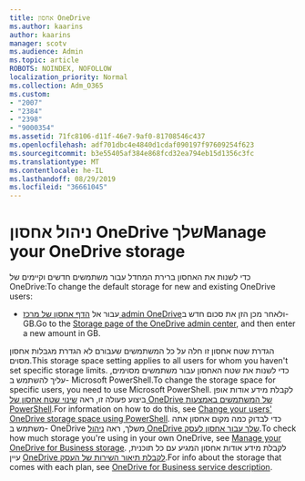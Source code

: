 ```yaml
---
title: אחסון OneDrive
ms.author: kaarins
author: kaarins
manager: scotv
ms.audience: Admin
ms.topic: article
ROBOTS: NOINDEX, NOFOLLOW
localization_priority: Normal
ms.collection: Adm_O365
ms.custom:
- "2007"
- "2384"
- "2398"
- "9000354"
ms.assetid: 71fc8106-d11f-46e7-9af0-81708546c437
ms.openlocfilehash: adf701dbc4e4840d1cdaf090197f97609254f623
ms.sourcegitcommit: b3e55405af384e868fcd32ea794eb15d1356c3fc
ms.translationtype: MT
ms.contentlocale: he-IL
ms.lasthandoff: 08/29/2019
ms.locfileid: "36661045"
---
```

# <a name="manage-your-onedrive-storage"></a><span data-ttu-id="6f01d-102">ניהול אחסון OneDrive שלך</span><span class="sxs-lookup"><span data-stu-id="6f01d-102">Manage your OneDrive storage</span></span>

<span data-ttu-id="6f01d-103">כדי לשנות את האחסון ברירת המחדל עבור משתמשים חדשים וקיימים של OneDrive:</span><span class="sxs-lookup"><span data-stu-id="6f01d-103">To change the default storage for new and existing OneDrive users:</span></span>
  
- <span data-ttu-id="6f01d-104">עבור אל [הדף אחסון של מרכז admin OneDrive](https://admin.onedrive.com/?v=StorageSettings)ולאחר מכן הזן את סכום חדש ב- GB.</span><span class="sxs-lookup"><span data-stu-id="6f01d-104">Go to the [Storage page of the OneDrive admin center](https://admin.onedrive.com/?v=StorageSettings), and then enter a new amount in GB.</span></span>

<span data-ttu-id="6f01d-105">הגדרת שטח אחסון זו חלה על כל המשתמשים שעבורם לא הגדרת מגבלות אחסון מסוים.</span><span class="sxs-lookup"><span data-stu-id="6f01d-105">This storage space setting applies to all users for whom you haven't set specific storage limits.</span></span> <span data-ttu-id="6f01d-106">כדי לשנות את שטח האחסון עבור משתמשים מסוימים, עליך להשתמש ב- Microsoft PowerShell.</span><span class="sxs-lookup"><span data-stu-id="6f01d-106">To change the storage space for specific users, you need to use Microsoft PowerShell.</span></span> <span data-ttu-id="6f01d-107">לקבלת מידע אודות אופן ביצוע פעולה זו, ראה [שינוי שטח אחסון של OneDrive של המשתמשים באמצעות PowerShell](https://go.microsoft.com/fwlink/?linkid=866402).</span><span class="sxs-lookup"><span data-stu-id="6f01d-107">For information on how to do this, see [Change your users' OneDrive storage space using PowerShell](https://go.microsoft.com/fwlink/?linkid=866402).</span></span> <span data-ttu-id="6f01d-108">כדי לבדוק כמה מקום אחסון אתה משתמש ב- OneDrive משלך, ראה [ניהול OneDrive שלך עבור אחסון לעסק](https://go.microsoft.com/fwlink/?linkid=866429).</span><span class="sxs-lookup"><span data-stu-id="6f01d-108">To check how much storage you're using in your own OneDrive, see [Manage your OneDrive for Business storage](https://go.microsoft.com/fwlink/?linkid=866429).</span></span> <span data-ttu-id="6f01d-109">לקבלת מידע אודות אחסון המגיע עם כל תוכנית, עיין [OneDrive לקבלת תיאור השירות של העסק](https://go.microsoft.com/fwlink/p/?LinkID=826071).</span><span class="sxs-lookup"><span data-stu-id="6f01d-109">For info about the storage that comes with each plan, see [OneDrive for Business service description](https://go.microsoft.com/fwlink/p/?LinkID=826071).</span></span>
  